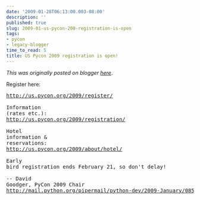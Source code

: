 ```yaml
---
date: '2009-01-28T06:13:00.003-08:00'
description: ''
published: true
slug: 2009-01-us-pycon-200-registration-is-open
tags:
- pycon
- legacy-blogger
time_to_read: 5
title: US Pycon 2009 registration is open!
---
```


*This was originally posted on blogger [here](https://pydanny.blogspot.com/2009/01/us-pycon-200-registration-is-open.html)*.

Register here:<br /><pre><a href="http://us.pycon.org/2009/register/">http://us.pycon.org/2009/register/</a><br /><br />Information (rates etc.):<br /><a href="http://us.pycon.org/2009/registration/">http://us.pycon.org/2009/registration/</a><br /><br />Hotel information &amp; reservations:<br /><a href="http://us.pycon.org/2009/about/hotel/">http://us.pycon.org/2009/about/hotel/</a><br /><br />Early bird registration ends February 21, so don't delay!<br /><br />-- David Goodger, PyCon 2009 Chair<br />http://mail.python.org/pipermail/python-dev/2009-January/085579.html</pre>